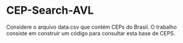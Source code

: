 # CEP-Search-AVL
Considere o arquivo data.csv que contém CEPs do Brasil. O trabalho consiste em construir um código para consultar esta base de CEPS.
